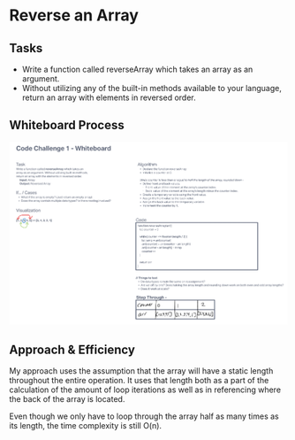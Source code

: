# Reverse an Array
<!-- Description of the challenge -->

## Tasks

- Write a function called reverseArray which takes an array as an argument.
- Without utilizing any of the built-in methods available to your language, return an array with elements in reversed order.

## Whiteboard Process
<!-- Embedded whiteboard image -->
![Whiteboard Image](./array-reverse.PNG)

## Approach & Efficiency
<!-- What approach did you take? Discuss Why. What is the Big O space/time for this approach? -->
My approach uses the assumption that the array will have a static length throughout the entire operation. It uses that length both as a part of the calculation of the amount of loop iterations as well as in referencing where the back of the array is located.  

Even though we only have to loop through the array half as many times as its length, the time complexity is still O(n).
